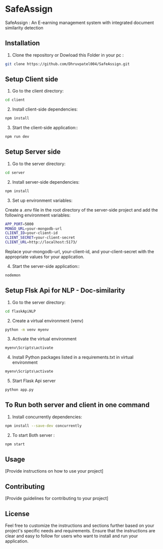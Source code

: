 # SafeAssign

SafeAssign : An E-earning management system with integrated document similarity detection

## Installation

1. Clone the repository or Dowload this Folder in your pc :
```bash 
git clone https://github.com/Dhruvpatel004/SafeAssign.git
```

## Setup Client side
1. Go to the client directory:
```bash
cd client
```
2. Install client-side dependencies:
```bash
npm install
```
3. Start the client-side application::
```bash
npm run dev
```

## Setup Server side
1. Go to the server directory:
```bash
cd server
```
2. Install server-side dependencies:
```bash
npm install
```

3. Set up environment variables:

Create a .env file in the root directory of the server-side project and add the following environment variables:
```bash
APP_PORT=5000
MONGO_URL=your-mongodb-url
CLIENT_ID=your-client-id
CLIENT_SECRET=your-client-secret
CLIENT_URL=http://localhost:5173/
```
Replace your-mongodb-url, your-client-id, and your-client-secret with the appropriate values for your application.

4. Start the server-side application::
```bash
nodemon
```
## Setup Flsk Api for NLP - Doc-similarity 
1. Go to the server directory:
```bash
cd flaskApiNLP
```
2. Create a virtual environment (venv)
```bash
python -m venv myenv
```
3. Activate the virtual environment
```bash
myenv\Scripts\activate
```
4. Install Python packages listed in a requirements.txt in virtual environment
```bash
myenv\Scripts\activate
```
5. Start Flask Api server 
```bash
python app.py
```

## To Run both server and client in one command
1. Install concurrently dependencies:
```bash
npm install --save-dev concurrently
```
2. To start Both server :
```bash
npm start
```

## Usage

[Provide instructions on how to use your project]

## Contributing

[Provide guidelines for contributing to your project]

## License


Feel free to customize the instructions and sections further based on your project's specific needs and requirements. Ensure that the instructions are clear and easy to follow for users who want to install and run your application.

